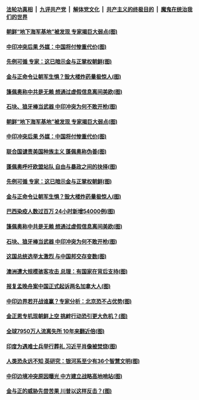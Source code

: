 

####  [法轮功真相](../../../../basic/blob/master/README.md?t=06211831) &nbsp;|&nbsp; [九评共产党](../../../../9ping.md/blob/master/README.md?t=06211831) &nbsp;|&nbsp; [解体党文化](../../../../jtdwh.md/blob/master/README.md?t=06211831)  &nbsp;|&nbsp; [共产主义的终极目的](../../../../gczydzjmd.md/blob/master/README.md?t=06211831) &nbsp;|&nbsp; [魔鬼在统治我们的世界](../../../../mgztzwmdsj.md/blob/master/README.md?t=06211831) 

#### [朝鲜“地下海军基地”被发现 专家揭巨大弱点(图)](../pages/p9/937152.md?t=06211831) 

#### [中印冲突后果 外媒：中国将付惨重代价(图)](../pages/p9/937150.md?t=06211831) 

#### [先例可循 专家：这已暗示金与正掌权朝鲜(图)](../pages/p9/937143.md?t=06211831) 

#### [金与正命令让朝军生惧？毁大楼炸药量极惊人(图)](../pages/p9/937061.md?t=06211831) 

#### [篷佩奥称中共是无赖 想通过虚假信息离间美欧(图)](../pages/p9/937106.md?t=06211831) 

#### [石块、狼牙棒当武器 中印冲突为何不敢开枪(图)](../pages/p9/937048.md?t=06211831) 

#### [朝鲜“地下海军基地”被发现 专家揭巨大弱点(图)](../pages/p9/937152.md?t=06211831) 

#### [中印冲突后果 外媒：中国将付惨重代价(图)](../pages/p9/937150.md?t=06211831) 

#### [联合国谴责美国种族主义 蓬佩奥称伪善(图)](../pages/p9/937213.md?t=06211831) 

#### [蓬佩奥呼吁欧盟站队 自由与暴政之间的抉择(图)](../pages/p9/937188.md?t=06211831) 

#### [先例可循 专家：这已暗示金与正掌权朝鲜(图)](../pages/p9/937143.md?t=06211831) 

#### [金与正命令让朝军生惧？毁大楼炸药量极惊人(图)](../pages/p9/937061.md?t=06211831) 

#### [巴西染疫人数过百万 24小时新增54000例(图)](../pages/p9/937113.md?t=06211831) 

#### [篷佩奥称中共是无赖 想通过虚假信息离间美欧(图)](../pages/p9/937106.md?t=06211831) 

#### [石块、狼牙棒当武器 中印冲突为何不敢开枪(图)](../pages/p9/937048.md?t=06211831) 

#### [这国总统选举太激烈 与中国邦交存变数(图)](../pages/p9/937103.md?t=06211831) 

#### [澳洲遭大规模骇客攻击 总理：有国家在背后支持(图)](../pages/p9/937006.md?t=06211831) 

#### [报复孟晚舟案中国正式起诉两名加拿大人(图)](../pages/p9/937053.md?t=06211831) 


#### [中印边界若开战谁赢？专家分析：北京恐不占优势(图)](../pages/p9/937023.md?t=06211831) 

#### [金正恩专机现朝鲜上空 挑衅行动恐引更大危机？(图)](../pages/p9/936934.md?t=06211831) 

#### [全球7950万人流离失所 10年来翻近倍(图)](../pages/p9/936999.md?t=06211831) 

#### [印度为遇难士兵举行葬礼 习近平肖像被焚烧(图)](../pages/p9/936998.md?t=06211831) 

#### [人类恐永远不知 英研究：银河系至少有36个智慧文明(图)](../pages/p9/936944.md?t=06211831) 

#### [中印边境冲突原因曝光 中方建立战略高地哨站(图)](../pages/p9/936925.md?t=06211831) 

#### [金与正的威胁先尝苦果 川普以这样反击？(图)](../pages/p9/936907.md?t=06211831) 

